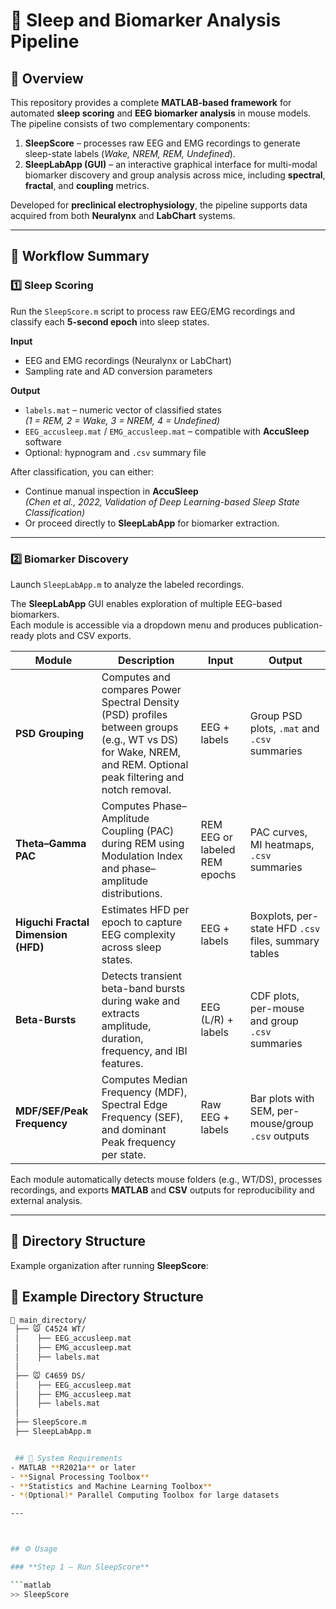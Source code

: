 # 🧠 Sleep and Biomarker Analysis Pipeline

## 📘 Overview
This repository provides a complete **MATLAB-based framework** for automated **sleep scoring** and **EEG biomarker analysis** in mouse models.  
The pipeline consists of two complementary components:

1. **SleepScore** – processes raw EEG and EMG recordings to generate sleep-state labels (*Wake, NREM, REM, Undefined*).  
2. **SleepLabApp (GUI)** – an interactive graphical interface for multi-modal biomarker discovery and group analysis across mice, including **spectral**, **fractal**, and **coupling** metrics.

Developed for **preclinical electrophysiology**, the pipeline supports data acquired from both **Neuralynx** and **LabChart** systems.

---

## 🚀 Workflow Summary

### 1️⃣ Sleep Scoring
Run the `SleepScore.m` script to process raw EEG/EMG recordings and classify each **5-second epoch** into sleep states.

**Input**
- EEG and EMG recordings (Neuralynx or LabChart)
- Sampling rate and AD conversion parameters

**Output**
- `labels.mat` – numeric vector of classified states  
  *(1 = REM, 2 = Wake, 3 = NREM, 4 = Undefined)*
- `EEG_accusleep.mat` / `EMG_accusleep.mat` – compatible with **AccuSleep** software  
- Optional: hypnogram and `.csv` summary file

After classification, you can either:
- Continue manual inspection in **AccuSleep**  
  *(Chen et al., 2022, Validation of Deep Learning-based Sleep State Classification)*  
- Or proceed directly to **SleepLabApp** for biomarker extraction.

---

### 2️⃣ Biomarker Discovery
Launch `SleepLabApp.m` to analyze the labeled recordings.

The **SleepLabApp** GUI enables exploration of multiple EEG-based biomarkers.  
Each module is accessible via a dropdown menu and produces publication-ready plots and CSV exports.

| Module | Description | Input | Output |
|--------|--------------|--------|---------|
| **PSD Grouping** | Computes and compares Power Spectral Density (PSD) profiles between groups (e.g., WT vs DS) for Wake, NREM, and REM. Optional peak filtering and notch removal. | EEG + labels | Group PSD plots, `.mat` and `.csv` summaries |
| **Theta–Gamma PAC** | Computes Phase–Amplitude Coupling (PAC) during REM using Modulation Index and phase–amplitude distributions. | REM EEG or labeled REM epochs | PAC curves, MI heatmaps, `.csv` summaries |
| **Higuchi Fractal Dimension (HFD)** | Estimates HFD per epoch to capture EEG complexity across sleep states. | EEG + labels | Boxplots, per-state HFD `.csv` files, summary tables |
| **Beta-Bursts** | Detects transient beta-band bursts during wake and extracts amplitude, duration, frequency, and IBI features. | EEG (L/R) + labels | CDF plots, per-mouse and group `.csv` summaries |
| **MDF/SEF/Peak Frequency** | Computes Median Frequency (MDF), Spectral Edge Frequency (SEF), and dominant Peak frequency per state. | Raw EEG + labels | Bar plots with SEM, per-mouse/group `.csv` outputs |

Each module automatically detects mouse folders (e.g., WT/DS), processes recordings, and exports **MATLAB** and **CSV** outputs for reproducibility and external analysis.

---

## 📂 Directory Structure
Example organization after running **SleepScore**:

## 📂 Example Directory Structure

```bash
📁 main_directory/
 ├── 🐭 C4524 WT/
 │    ├── EEG_accusleep.mat
 │    ├── EMG_accusleep.mat
 │    ├── labels.mat
 │
 ├── 🐭 C4659 DS/
 │    ├── EEG_accusleep.mat
 │    ├── EMG_accusleep.mat
 │    ├── labels.mat
 │
 ├── SleepScore.m
 ├── SleepLabApp.m


 ## 🧩 System Requirements
- MATLAB **R2021a** or later  
- **Signal Processing Toolbox**  
- **Statistics and Machine Learning Toolbox**  
- *(Optional)* Parallel Computing Toolbox for large datasets  

---



## ⚙️ Usage

### **Step 1 – Run SleepScore**

```matlab
>> SleepScore



